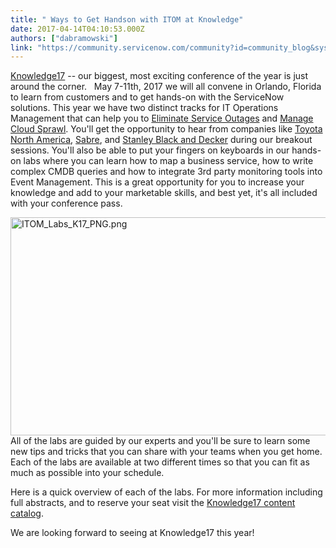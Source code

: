 ```yaml
---
title: " Ways to Get Handson with ITOM at Knowledge"
date: 2017-04-14T04:10:53.000Z
authors: ["dabramowski"]
link: "https://community.servicenow.com/community?id=community_blog&sys_id=e16eeeaddbd0dbc01dcaf3231f961953"
---
```

<p><a title="nowledge.servicenow.com/" href="https://knowledge.servicenow.com/">Knowledge17</a> -- our biggest, most exciting conference of the year is just around the corner.   May 7-11th, 2017 we will all convene in Orlando, Florida to learn from customers and to get hands-on with the ServiceNow solutions. This year we have two distinct tracks for IT Operations Management that can help you to <a title="ww.servicenow.com/solutions/prevent-service-outages.html" href="https://www.servicenow.com/solutions/prevent-service-outages.html">Eliminate Service Outages</a> and <a title="ww.servicenow.com/solutions/manage-cloud-sprawl.html" href="https://www.servicenow.com/solutions/manage-cloud-sprawl.html">Manage Cloud Sprawl</a>. You'll get the opportunity to hear from companies like <a title="nowledge.servicenowevents.com/connect/search.ww#loadSearch-searchPhrase=toyota&searchType=session&tc=0&sortBy=&p=&i(11922)=26156&i(11922)=26157" href="https://knowledge.servicenowevents.com/connect/search.ww#loadSearch-searchPhrase=toyota&amp;searchType=session&amp;tc=0&amp;sortBy=&amp;p=&amp;i(11922)=26156&amp;i(11922)=26157">Toyota North America</a>, <a title="nowledge.servicenowevents.com/connect/search.ww#loadSearch-searchPhrase=sabre&searchType=session&tc=0&sortBy=&p=&i(11922)=26156&i(11922)=26157" href="https://knowledge.servicenowevents.com/connect/search.ww#loadSearch-searchPhrase=sabre&amp;searchType=session&amp;tc=0&amp;sortBy=&amp;p=&amp;i(11922)=26156&amp;i(11922)=26157">Sabre</a>, and <a title="nowledge.servicenowevents.com/connect/search.ww#loadSearch-searchPhrase=stanley&searchType=session&tc=0&sortBy=&p=&i(11922)=26156&i(11922)=26157" href="https://knowledge.servicenowevents.com/connect/search.ww#loadSearch-searchPhrase=stanley&amp;searchType=session&amp;tc=0&amp;sortBy=&amp;p=&amp;i(11922)=26156&amp;i(11922)=26157">Stanley Black and Decker</a> during our breakout sessions. You'll also be able to put your fingers on keyboards in our hands-on labs where you can learn how to map a business service, how to write complex CMDB queries and how to integrate 3rd party monitoring tools into Event Management. This is a great opportunity for you to increase your knowledge and add to your marketable skills, and best yet, it's all included with your conference pass.   </p><p></p><p><img  alt="ITOM_Labs_K17_PNG.png" class="image-1 jive-image" src="53b50c4adb9c5704ed6af3231f961916.iix" style="width: 620px; height: 349px; float: left;"/>All of the labs are guided by our experts and you'll be sure to learn some new tips and tricks that you can share with your teams when you get home. Each of the labs are available at two different times so that you can fit as much as possible into your schedule. </p><p></p><p>Here is a quick overview of each of the labs. For more information including full abstracts, and to reserve your seat visit the <a title="nowledge.servicenowevents.com/connect/search.ww#loadSearch-searchPhrase=&searchType=session&tc=0&sortBy=&p=&i(11922)=26156&i(11922)=26157&sessionTypeID=1001" href="https://knowledge.servicenowevents.com/connect/search.ww#loadSearch-searchPhrase=&amp;searchType=session&amp;tc=0&amp;sortBy=&amp;p=&amp;i(11922)=26156&amp;i(11922)=26157&amp;sessionTypeID=1001">Knowledge17 content catalog</a>.</p><p></p><p>We are looking forward to seeing at Knowledge17 this year!</p>
